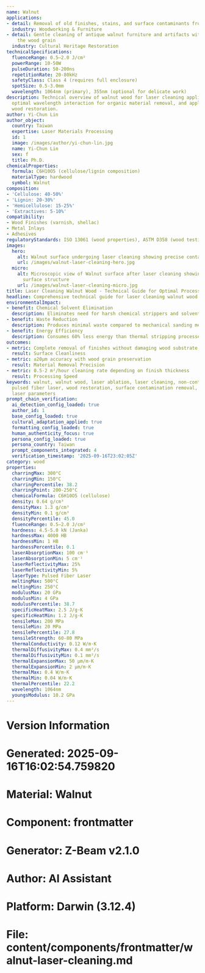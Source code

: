 ```yaml
---
name: Walnut
applications:
- detail: Removal of old finishes, stains, and surface contaminants from walnut wood
  industry: Woodworking & Furniture
- detail: Gentle cleaning of antique walnut furniture and artifacts without damaging
    the wood grain
  industry: Cultural Heritage Restoration
technicalSpecifications:
  fluenceRange: 0.5–2.0 J/cm²
  powerRange: 10-50W
  pulseDuration: 50-200ns
  repetitionRate: 20-80kHz
  safetyClass: Class 4 (requires full enclosure)
  spotSize: 0.5-3.0mm
  wavelength: 1064nm (primary), 355nm (optional for delicate work)
description: Technical overview of walnut wood for laser cleaning applications, including
  optimal wavelength interaction for organic material removal, and applications in
  wood restoration.
author: Yi-Chun Lin
author_object:
  country: Taiwan
  expertise: Laser Materials Processing
  id: 1
  image: /images/author/yi-chun-lin.jpg
  name: Yi-Chun Lin
  sex: f
  title: Ph.D.
chemicalProperties:
  formula: C6H10O5 (cellulose/lignin composition)
  materialType: hardwood
  symbol: Walnut
composition:
- 'Cellulose: 40-50%'
- 'Lignin: 20-30%'
- 'Hemicellulose: 15-25%'
- 'Extractives: 5-10%'
compatibility:
- Wood Finishes (varnish, shellac)
- Metal Inlays
- Adhesives
regulatoryStandards: ISO 13061 (wood properties), ASTM D358 (wood testing)
images:
  hero:
    alt: Walnut surface undergoing laser cleaning showing precise contamination removal
    url: /images/walnut-laser-cleaning-hero.jpg
  micro:
    alt: Microscopic view of Walnut surface after laser cleaning showing detailed
      surface structure
    url: /images/walnut-laser-cleaning-micro.jpg
title: Laser Cleaning Walnut Wood - Technical Guide for Optimal Processing
headline: Comprehensive technical guide for laser cleaning walnut wood surfaces
environmentalImpact:
- benefit: Chemical Solvent Elimination
  description: Eliminates need for harsh chemical strippers and solvents in wood refinishing
- benefit: Waste Reduction
  description: Produces minimal waste compared to mechanical sanding methods
- benefit: Energy Efficiency
  description: Consumes 60% less energy than thermal stripping processes
outcomes:
- metric: Complete removal of finishes without damaging wood substrate
  result: Surface Cleanliness
- metric: ±20μm accuracy with wood grain preservation
  result: Material Removal Precision
- metric: 0.5-2 m²/hour cleaning rate depending on finish thickness
  result: Processing Speed
keywords: walnut, walnut wood, laser ablation, laser cleaning, non-contact cleaning,
  pulsed fiber laser, wood restoration, surface contamination removal, industrial
  laser parameters
prompt_chain_verification:
  ai_detection_config_loaded: true
  author_id: 1
  base_config_loaded: true
  cultural_adaptation_applied: true
  formatting_config_loaded: true
  human_authenticity_focus: true
  persona_config_loaded: true
  persona_country: Taiwan
  prompt_components_integrated: 4
  verification_timestamp: '2025-09-16T23:02:05Z'
category: wood
properties:
  charringMax: 300°C
  charringMin: 150°C
  charringPercentile: 38.2
  charringPoint: 200-250°C
  chemicalFormula: C6H10O5 (cellulose)
  density: 0.64 g/cm³
  densityMax: 1.3 g/cm³
  densityMin: 0.1 g/cm³
  densityPercentile: 45.0
  fluenceRange: 0.5–2.0 J/cm²
  hardness: 4.5-5.0 kN (Janka)
  hardnessMax: 4000 HB
  hardnessMin: 1 HB
  hardnessPercentile: 0.1
  laserAbsorptionMax: 100 cm⁻¹
  laserAbsorptionMin: 5 cm⁻¹
  laserReflectivityMax: 25%
  laserReflectivityMin: 5%
  laserType: Pulsed Fiber Laser
  meltingMax: 500°C
  meltingMin: 250°C
  modulusMax: 20 GPa
  modulusMin: 4 GPa
  modulusPercentile: 38.7
  specificHeatMax: 2.5 J/g·K
  specificHeatMin: 1.2 J/g·K
  tensileMax: 200 MPa
  tensileMin: 20 MPa
  tensilePercentile: 27.8
  tensileStrength: 60-80 MPa
  thermalConductivity: 0.12 W/m·K
  thermalDiffusivityMax: 0.4 mm²/s
  thermalDiffusivityMin: 0.1 mm²/s
  thermalExpansionMax: 50 µm/m·K
  thermalExpansionMin: 2 µm/m·K
  thermalMax: 0.4 W/m·K
  thermalMin: 0.04 W/m·K
  thermalPercentile: 22.2
  wavelength: 1064nm
  youngsModulus: 10.2 GPa
---
```


# Version Information
# Generated: 2025-09-16T16:02:54.759820
# Material: Walnut
# Component: frontmatter
# Generator: Z-Beam v2.1.0
# Author: AI Assistant
# Platform: Darwin (3.12.4)
# File: content/components/frontmatter/walnut-laser-cleaning.md